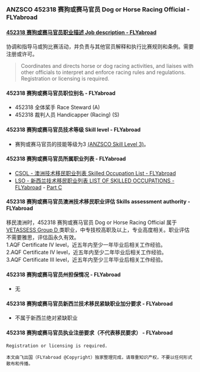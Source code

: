 ### ANZSCO 452318 赛狗或赛马官员 Dog or Horse Racing Official - FLYabroad ###

#### [452318 赛狗或赛马官员职业描述 Job description - FLYabroad](http://www.flyabroadvisa.com/anzsco/4523.html#452318)

协调和指导马或狗比赛活动，并负责与其他官员解释和执行比赛规则和条例。需要注册或许可。

> Coordinates and directs horse or dog racing activities, and liaises with other officials to interpret and enforce racing rules and regulations. Registration or licensing is required.

#### 452318 赛狗或赛马官员职位别名 - FLYabroad
 
- 452318	 全体桨手 Race Steward (A)
- 452318 裁判人员 Handicapper (Racing) (S)

#### 452318 赛狗或赛马官员技术等级 Skill level - FLYabroad

- 赛狗或赛马官员的技能等级为3 [(ANZSCO Skill Level 3)](http://www.flyabroadvisa.com/anzsco/)。

#### 452318 赛狗或赛马官员所属职业列表 - FLYabroad

- [CSOL - 澳洲技术移民职业列表 Skilled Occupation List - FLYabroad](http://www.flyabroadvisa.com/sol/)
- [LSO - 新西兰技术移民职业列表 LIST OF SKILLED OCCUPATIONS - FLYabroad](http://nz.flyabroadvisa.com/lso/) - [Part C](partc)

#### 452318 赛狗或赛马官员澳洲技术移民职业评估 Skills assessment authority - FLYabroad

移民澳洲时，452318 赛狗或赛马官员 Dog or Horse Racing Official 属于 [VETASSESS Group D ](http://www.flyabroadvisa.com/ass/vetassess.html)类职业，中专技校高职及以上，专业高度相关。职业评估不需要雅思，评估函永久有效。  
1.AQF Certificate IV level，近五年内至少一年毕业后相关工作经验。   
2.AQF Certificate IV level，近五年内至少二年毕业后相关工作经验。   
3.AQF Certificate III level，近五年内至少三年毕业后相关工作经验。

#### 452318 赛狗或赛马官员州担保情况 - FLYabroad

- 无

#### 452318 赛狗或赛马官员新西兰技术移民紧缺职业加分要求 - FLYabroad

- 不属于新西兰绝对紧缺职业

#### 452318 赛狗或赛马官员执业注册要求（不代表移民要求） - FLYabroad

    Registration or licensing is required.

`本文由飞出国（FLYabroad @Copyright）独家整理完成，请尊重知识产权，不要以任何形式散布和传播。`